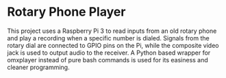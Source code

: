 # Rotary Phone Player

This project uses a Raspberry Pi 3 to read inputs from an old rotary phone and play a recording when a specific number is dialed. Signals from the rotary dial are connected to GPIO pins on the Pi, while the composite video jack is used to output audio to the receiver.
A Python based wrapper for omxplayer instead of pure bash commands is used for its easiness and cleaner programming.